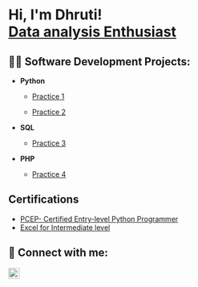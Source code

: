 <h1>Hi, I'm Dhruti! <br/> <a href="https://www.linkedin.com/in/joshmadakor/">Data analysis Enthusiast</a>

<h2>👨‍💻 Software Development Projects:</h2>

- <b>Python</b>
  - [Practice 1](https://github.com/joshmadakor1/Algorithms-Practice)

  - [Practice 2](https://github.com/joshmadakor1/4chan-Image-Analysis-Middleware-C964) 
- <b>SQL</b>
  - [Practice 3](https://github.com/joshmadakor1/Sentinel-Lab)
 
  
- <b>PHP</b>
  - [Practice 4](https://github.com/joshmadakor1/EncrypterPOC)
  


<h2> Certifications </h2>

- [PCEP- Certified Entry-level Python Programmer](https://www.youtube.com/watch?v=a83ASGn_V_s)
- [Excel for Intermediate level](https://www.youtube.com/watch?v=uHy3oM7NnoU)


<h2> 🤳 Connect with me:</h2>


[<img align="left" alt="JoshMadakor | LinkedIn" width="22px" src="https://cdn.jsdelivr.net/npm/simple-icons@v3/icons/linkedin.svg" />][linkedin]



[linkedin]: https://linkedin.com/in/joshmadakor

<!--
**joshmadakor1/joshmadakor1** is a ✨ _special_ ✨ repository because its `README.md` (this file) appears on your GitHub profile.

Here are some ideas to get you started:

- 🔭 I’m currently working on ...
- 🌱 I’m currently learning ...
- 👯 I’m looking to collaborate on ...
- 🤔 I’m looking for help with ...
- 💬 Ask me about ...
- 📫 How to reach me: ...
- 😄 Pronouns: ...
- ⚡ Fun fact: ...
-->
